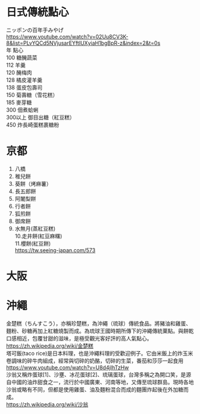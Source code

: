 # 日式傳統點心
ニッポンの百年手みやげ  
https://www.youtube.com/watch?v=02Uu8CV3K-8&list=PLvYQCd5NVjusarEYftIUXyiaH1bgBpR-z&index=2&t=0s  
年  點心  
100 糖醃蔬菜  
112 羊羹  
120 醃梅肉  
128 橘皮灌羊羹  
138 蛋皮包壽司  
150 菊壽糖（雪花糕）    
185 麥芽糖  
300 佃煮蛤蜊  
300以上 御目出糖（紅豆糕）  
450 炸長崎蛋糕裹糖粉  

# 京都
1. 八橋  
2. 稚兒餅  
3. 葵餅（烤麻薯）  
4. 長五郎餅  
5. 阿闍梨餅  
6. 行者餅  
7. 狐煎餅  
8. 御席餅  
9. 水無月(蒸紅豆糕)  
10.走井餅(紅豆麻糬)  
11.櫻餅(紅豆餅)  
https://tw.seeing-japan.com/573  

# 大阪  

# 沖繩  
金楚糕（ちんすこう），亦稱珍楚糕，為沖繩（琉球）傳統食品。將豬油和雞蛋、麵粉、砂糖再加上紅糖燒製而成。為琉球王國時期所傳下的沖繩傳統菓點。與餅乾口感相近，包覆甘甜的滋味，是極受觀光客好評的高人氣點心。  
https://zh.wikipedia.org/wiki/金楚糕  
塔可飯(taco rice)是日本料理，也是沖繩料理的受歡迎例子。它由米飯上的炸玉米卷調味的碎牛肉組成，經常與切碎的奶酪，切碎的生菜，番茄和莎莎一起食用  
https://www.youtube.com/watch?v=U8d4jIhTzHw  
沙翁又稱炸蛋球[1]、沙壅、冰花蛋球[2]、琉璃蛋球，台灣多稱之為開口笑，是源自中國的油炸甜食之一，流行於中國廣東、河南等地，又傳至琉球群島。現時各地沙翁或略有不同，但都是使用雞蛋、油及麵粉混合而成的麵團炸起後在外加糖而成。  
https://zh.wikipedia.org/wiki/沙翁  
